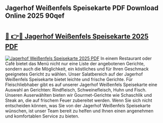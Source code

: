 ## Jagerhof Weißenfels Speisekarte PDF Download Online 2025 90qef

# <h2><a href="http://gcalsi.nevu.top/?p=Jagerhof+Wei%c3%9fenfels+Speisekarte">🔗 👉🔴 Jagerhof Weißenfels Speisekarte 2025 PDF</a></h2>

[![Jagerhof Weißenfels Speisekarte 2025 PDF](https://i.imgur.com/dBaPXMq.png)](http://gcalsi.nevu.top/?p=Jagerhof+Wei%c3%9fenfels+Speisekarte)
In einem Restaurant oder Café bietet das Menü nicht nur eine Liste der angebotenen Gerichte, sondern auch die Möglichkeit, ein köstliches und für Ihren Geschmack geeignetes Gericht zu wählen. Unser Salatbereich auf der Jagerhof Weißenfels Speisekarte bietet leichte und frische Gerichte. Für Fleischliebhaber gibt es auf unserer Jagerhof Weißenfels Speisekarte eine Auswahl an Gerichten: Rindfleisch, Schweinefleisch, Huhn und Fisch. Unseren Auserwählten bieten wir Gourmet-Gerichte wie Schaschlik und Steak an, die auf frischem Feuer zubereitet werden. Wenn Sie sich nicht entscheiden können, was Sie von der Jagerhof Weißenfels Speisekarte wünschen, ist unser Team bereit zu helfen und Ihnen einen angenehmen und komfortablen Service zu bieten.
